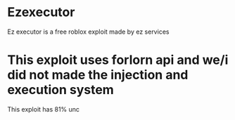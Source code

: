 # Ezexecutor
Ez executor is a free roblox exploit made by ez services
# This exploit uses forlorn api and we/i did not made the injection and execution system

This exploit has 81% unc

